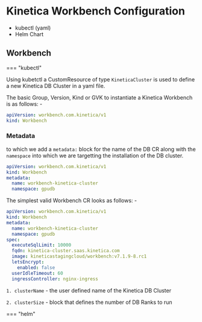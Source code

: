 # Kinetica Workbench Configuration

* kubectl (yaml)
* Helm Chart

## Workbench

=== "kubectl"

Using kubetctl a CustomResource of type `KineticaCluster` is used to define a new Kinetica DB Cluster in a yaml file.

The basic Group, Version, Kind or GVK to instantiate a Kinetica Workbench is as follows: -

```yaml title="Workbench GVK" linenums="1"
apiVersion: workbench.com.kinetica/v1
kind: Workbench

```

### Metadata

to which we add a `metadata:` block for the name of the DB CR along with the `namespace` into which we are
targetting the installation of the DB cluster.

```yaml title="Workbench metadata" linenums="1"
apiVersion: workbench.com.kinetica/v1
kind: Workbench
metadata:
  name: workbench-kinetica-cluster
  namespace: gpudb
```

The simplest valid Workbench CR looks as follows: -

```yaml title="workbench.yaml" linenums="1"
apiVersion: workbench.com.kinetica/v1
kind: Workbench
metadata:
  name: workbench-kinetica-cluster
  namespace: gpudb
spec:
  executeSqlLimit: 10000
  fqdn: kinetica-cluster.saas.kinetica.com
  image: kineticastagingcloud/workbench:v7.1.9-8.rc1
  letsEncrypt:
    enabled: false
  userIdleTimeout: 60
  ingressController: nginx-ingress
```

`1. clusterName` - the user defined name of the Kinetica DB Cluster

`2. clusterSize` - block that defines the number of DB Ranks to run

=== "helm"